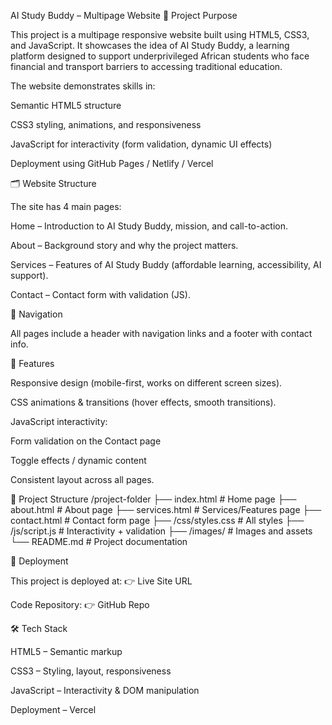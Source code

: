 AI Study Buddy – Multipage Website
📌 Project Purpose

This project is a multipage responsive website built using HTML5, CSS3, and JavaScript. It showcases the idea of AI Study Buddy, a learning platform designed to support underprivileged African students who face financial and transport barriers to accessing traditional education.

The website demonstrates skills in:

Semantic HTML5 structure

CSS3 styling, animations, and responsiveness

JavaScript for interactivity (form validation, dynamic UI effects)

Deployment using GitHub Pages / Netlify / Vercel

🗂️ Website Structure

The site has 4 main pages:

Home – Introduction to AI Study Buddy, mission, and call-to-action.

About – Background story and why the project matters.

Services – Features of AI Study Buddy (affordable learning, accessibility, AI support).

Contact – Contact form with validation (JS).

🔗 Navigation

All pages include a header with navigation links and a footer with contact info.

🎨 Features

Responsive design (mobile-first, works on different screen sizes).

CSS animations & transitions (hover effects, smooth transitions).

JavaScript interactivity:

Form validation on the Contact page

Toggle effects / dynamic content

Consistent layout across all pages.

📁 Project Structure
/project-folder
 ├── index.html          # Home page
 ├── about.html          # About page
 ├── services.html       # Services/Features page
 ├── contact.html        # Contact form page
 ├── /css/styles.css     # All styles
 ├── /js/script.js       # Interactivity + validation
 ├── /images/            # Images and assets
 └── README.md           # Project documentation

🚀 Deployment

This project is deployed at:
👉 Live Site URL

Code Repository:
👉 GitHub Repo

🛠️ Tech Stack

HTML5 – Semantic markup

CSS3 – Styling, layout, responsiveness

JavaScript – Interactivity & DOM manipulation

Deployment – Vercel